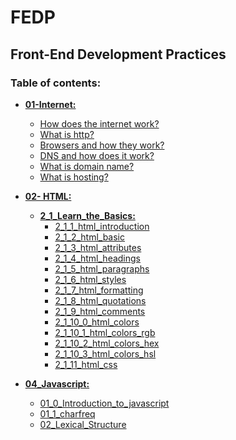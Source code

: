 # FEDP
## Front-End Development Practices

### Table of contents:
* **[01-Internet:](01_Internet)**
  * [How does the internet work?](01_Internet/1_1_How_Does_The_Internet_Work.md)
  * [What is http?](01_Internet/1_2_What_Is_HTTP.md)
  * [Browsers and how they work?](01_Internet/1_3_Browsers_How_They_Work.md)
  * [DNS and how does it work?](01_Internet/1_4_DNS_How_Does_It_Work.md)
  * [What is domain name?](01_Internet/1_5_What_Is_Domain_Name.md)
  * [What is hosting?](01_Internet/1_6_What_Is_Hosting.md)

* **[02- HTML:](02_HTML)**
  * **[2_1_Learn_the_Basics:](02_HTML/2_1_Learn_the_Basics)**
    * [2_1_1_html_introduction](02_HTML/2_1_Learn_the_Basics/2_1_1_html_introduction.html)
    * [2_1_2_html_basic](02_HTML/2_1_Learn_the_Basics/2_1_2_html_basic.html)
    * [2_1_3_html_attributes](02_HTML/2_1_Learn_the_Basics/2_1_3_html_attributes.html)
    * [2_1_4_html_headings](02_HTML/2_1_Learn_the_Basics/2_1_4_html_headings.html)
    * [2_1_5_html_paragraphs](02_HTML/2_1_Learn_the_Basics/2_1_5_html_paragraphs.html)
    * [2_1_6_html_styles](02_HTML/2_1_Learn_the_Basics/2_1_6_html_styles.html)
    * [2_1_7_html_formatting](02_HTML/2_1_Learn_the_Basics/2_1_7_html_formatting.html)
    * [2_1_8_html_quotations](02_HTML/2_1_Learn_the_Basics/2_1_8_html_quotations.html)
    * [2_1_9_html_comments](02_HTML/2_1_Learn_the_Basics/2_1_9_html_comments.html)
    * [2_1_10_0_html_colors](02_HTML/2_1_Learn_the_Basics/2_1_10_0_html_colors.html)
    * [2_1_10_1_html_colors_rgb](02_HTML/2_1_Learn_the_Basics/2_1_10_1_html_colors_rgb.html)
    * [2_1_10_2_html_colors_hex](02_HTML/2_1_Learn_the_Basics/2_1_10_2_html_colors_hex.html)
    * [2_1_10_3_html_colors_hsl](02_HTML/2_1_Learn_the_Basics/2_1_10_3_html_colors_hsl.html)
    * [2_1_11_html_css](02_HTML/2_1_Learn_the_Basics/2_1_11_html_css.html)
* **[04_Javascript:](04_Javascript)**
  * [01_0_Introduction_to_javascript](04_Javascript/01_0_Introduction_to_javascript.js)
  * [01_1_charfreq](04_Javascript/01_1_charfreq.js)
  * [02_Lexical_Structure](04_Javascript/02_Lexical_Structure.js)
